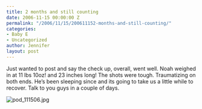 ```yaml
---
title: 2 months and still counting
date: 2006-11-15 00:00:00 Z
permalink: "/2006/11/15/200611152-months-and-still-counting/"
categories:
- Baby E
- Uncategorized
author: Jennifer
layout: post
---
```


Just wanted to post and say the check up, overall, went well. Noah weighed in at 11 lbs 10oz! and 23 inches long! The shots were tough. Traumatizing on both ends. He&#8217;s been sleeping since and its going to take us a little while to recover. Talk to you guys in a couple of days.

<img id="image69" alt="pod_111506.jpg" src="http://static.squarespace.com/static/50db6bb3e4b015296cd43789/50dfa5b1e4b0dc6320e0b5ea/50dfa5b1e4b0dc6320e0b62b/1163610504000/?format=original" />
